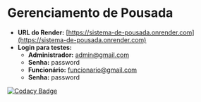 # Gerenciamento de Pousada

- **URL do Render:** [https://sistema-de-pousada.onrender.com](https://sistema-de-pousada.onrender.com)
- **Login para testes:**
  - **Administrador:** admin@gmail.com
  - **Senha:** password
  - **Funcionário:** funcionario@gmail.com
  - **Senha:** password

[![Codacy Badge](https://app.codacy.com/project/badge/Grade/50f270119bcc4a74b6ccbf20956af1b3)](https://app.codacy.com/gh/ogustavobrandao/sistema_de_pousada/dashboard?utm_source=gh&utm_medium=referral&utm_content=&utm_campaign=Badge_grade)
